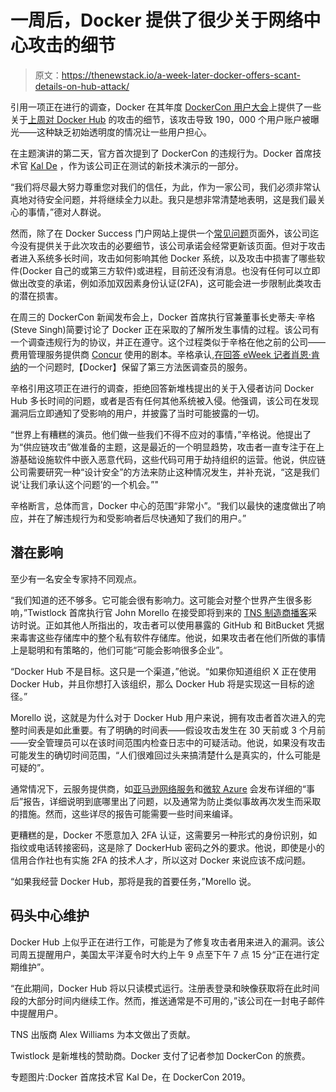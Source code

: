 # 一周后，Docker 提供了很少关于网络中心攻击的细节

> 原文：<https://thenewstack.io/a-week-later-docker-offers-scant-details-on-hub-attack/>

引用一项正在进行的调查，Docker 在其年度 [DockerCon 用户大会](https://thenewstack.io/dockercon-2019-all-about-the-end-to-end-container-lifecycle/)上提供了一些关于[上周对 Docker Hub](https://thenewstack.io/docker-hub-compromised-users-urged-to-reset/) 的攻击的细节，该攻击导致 190，000 个用户账户被曝光——这种缺乏初始透明度的情况让一些用户担心。

在主题演讲的第二天，官方首次提到了 DockerCon 的违规行为。Docker 首席技术官 [Kal De](https://www.linkedin.com/in/kalde/) ，作为该公司正在测试的新技术演示的一部分。

“我们将尽最大努力尊重您对我们的信任，为此，作为一家公司，我们必须非常认真地对待安全问题，并将继续全力以赴。我只是想非常清楚地表明，这是我们最关心的事情，”德对人群说。

然而，除了在 Docker Success 门户网站上提供一个[常见问题](https://success.docker.com/article/docker-hub-user-notification)页面外，该公司迄今没有提供关于此次攻击的必要细节，该公司承诺会经常更新该页面。但对于攻击者进入系统多长时间，攻击如何影响其他 Docker 系统，以及攻击中损害了哪些软件(Docker 自己的或第三方软件)或进程，目前还没有消息。也没有任何可以立即做出改变的承诺，例如添加双因素身份认证(2FA)，这可能会进一步限制此类攻击的潜在损害。

在周三的 DockerCon 新闻发布会上，Docker 首席执行官兼董事长史蒂夫·辛格(Steve Singh)简要讨论了 Docker 正在采取的了解所发生事情的过程。该公司有一个调查违规行为的协议，并正在遵守。这个过程类似于辛格在他之前的公司——费用管理服务提供商 [Concur](https://www.concur.com/) 使用的剧本。辛格承认,[在回答 eWeek 记者](https://www.eweek.com/security/docker-responds-to-data-breach-and-outlines-the-container-future)[肖恩·肯纳](https://twitter.com/TechJournalist)的一个问题时,【Docker】保留了第三方法医调查员的服务。

辛格引用这项正在进行的调查，拒绝回答新堆栈提出的关于入侵者访问 Docker Hub 多长时间的问题，或者是否有任何其他系统被入侵。他强调，该公司在发现漏洞后立即通知了受影响的用户，并披露了当时可能披露的一切。

“世界上有糟糕的演员。他们做一些我们不得不应对的事情，”辛格说。他提出了为“供应链攻击”做准备的主题，这是最近的一个明显趋势，攻击者一直专注于在上游基础设施软件中嵌入恶意代码，这些代码可用于劫持组织的运营。他说，供应链公司需要研究一种“设计安全”的方法来防止这种情况发生，并补充说，“这是我们说‘让我们承认这个问题’的一个机会。”"

辛格断言，总体而言，Docker 中心的范围“非常小”。“我们以最快的速度做出了响应，并在了解违规行为和受影响者后尽快通知了我们的用户。”

## 潜在影响

至少有一名安全专家持不同观点。

“我们知道的还不够多。它可能会很有影响力。这可能会对整个世界产生很多影响，”Twistlock 首席执行官 John Morello 在接受即将到来的 [TNS 制造商播客](https://thenewstack.io/podcasts/makers)采访时说。正如其他人所指出的，攻击者可以使用暴露的 GitHub 和 BitBucket 凭据来毒害这些存储库中的整个私有软件存储库。他说，如果攻击者在他们所做的事情上是聪明和有策略的，他们可能“可能会影响很多企业”。

“Docker Hub 不是目标。这只是一个渠道，”他说。“如果你知道组织 X 正在使用 Docker Hub，并且你想打入该组织，那么 Docker Hub 将是实现这一目标的途径。”

Morello 说，这就是为什么对于 Docker Hub 用户来说，拥有攻击者首次进入的完整时间表是如此重要。有了明确的时间表——假设攻击发生在 30 天前或 3 个月前——安全管理员可以在该时间范围内检查日志中的可疑活动。他说，如果没有攻击可能发生的确切时间范围，“人们很难回过头来搞清楚什么是真实的，什么可能是可疑的”。

通常情况下，云服务提供商，如[亚马逊网络服务](https://aws.amazon.com/message/2329B7/)和[微软 Azure](https://blogs.msdn.microsoft.com/vsoservice/?p=17485) 会发布详细的“事后”报告，详细说明到底哪里出了问题，以及通常为防止类似事故再次发生而采取的措施。然而，这些详尽的报告可能需要一些时间来编译。

更糟糕的是，Docker 不愿意加入 2FA 认证，这需要另一种形式的身份识别，如指纹或电话转接密码，这是除了 DockerHub 密码之外的要求。他说，即使是小的信用合作社也有实施 2FA 的技术人才，所以这对 Docker 来说应该不成问题。

“如果我经营 Docker Hub，那将是我的首要任务，”Morello 说。

## 码头中心维护

Docker Hub 上似乎正在进行工作，可能是为了修复攻击者用来进入的漏洞。该公司周五提醒用户，美国太平洋夏令时大约上午 9 点至下午 7 点 15 分“正在进行定期维护”。

“在此期间，Docker Hub 将以只读模式运行。注册表登录和映像获取将在此时间段的大部分时间内继续工作。然而，推送通常是不可用的，”该公司在一封电子邮件中提醒用户。

TNS 出版商 Alex Williams 为本文做出了贡献。

Twistlock 是新堆栈的赞助商。Docker 支付了记者参加 DockerCon 的旅费。

专题图片:Docker 首席技术官 Kal De，在 DockerCon 2019。

<svg xmlns:xlink="http://www.w3.org/1999/xlink" viewBox="0 0 68 31" version="1.1"><title>Group</title> <desc>Created with Sketch.</desc></svg>